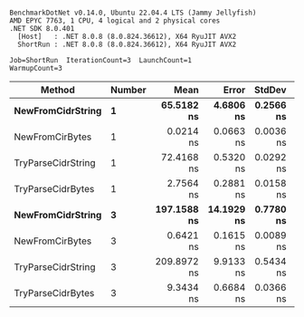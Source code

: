 ```

BenchmarkDotNet v0.14.0, Ubuntu 22.04.4 LTS (Jammy Jellyfish)
AMD EPYC 7763, 1 CPU, 4 logical and 2 physical cores
.NET SDK 8.0.401
  [Host]   : .NET 8.0.8 (8.0.824.36612), X64 RyuJIT AVX2
  ShortRun : .NET 8.0.8 (8.0.824.36612), X64 RyuJIT AVX2

Job=ShortRun  IterationCount=3  LaunchCount=1  
WarmupCount=3  

```
| Method             | Number | Mean        | Error      | StdDev    | Min         | Max         | Allocated |
|------------------- |------- |------------:|-----------:|----------:|------------:|------------:|----------:|
| **NewFromCidrString**  | **1**      |  **65.5182 ns** |  **4.6806 ns** | **0.2566 ns** |  **65.2589 ns** |  **65.7719 ns** |         **-** |
| NewFromCirBytes    | 1      |   0.0214 ns |  0.0663 ns | 0.0036 ns |   0.0175 ns |   0.0247 ns |         - |
| TryParseCidrString | 1      |  72.4168 ns |  0.5320 ns | 0.0292 ns |  72.3842 ns |  72.4402 ns |         - |
| TryParseCidrBytes  | 1      |   2.7564 ns |  0.2881 ns | 0.0158 ns |   2.7448 ns |   2.7744 ns |         - |
| **NewFromCidrString**  | **3**      | **197.1588 ns** | **14.1929 ns** | **0.7780 ns** | **196.4060 ns** | **197.9597 ns** |         **-** |
| NewFromCirBytes    | 3      |   0.6421 ns |  0.1615 ns | 0.0089 ns |   0.6370 ns |   0.6524 ns |         - |
| TryParseCidrString | 3      | 209.8972 ns |  9.9133 ns | 0.5434 ns | 209.2701 ns | 210.2269 ns |         - |
| TryParseCidrBytes  | 3      |   9.3434 ns |  0.6684 ns | 0.0366 ns |   9.3116 ns |   9.3835 ns |         - |

